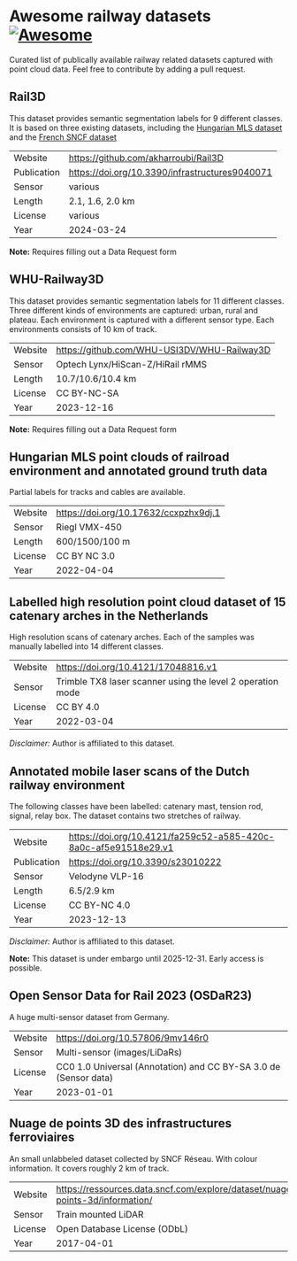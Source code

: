 # Awesome railway datasets [![Awesome](https://awesome.re/badge-flat.svg)](https://awesome.re)
Curated list of publically available railway related datasets captured with point cloud data. Feel free to contribute by adding a pull request.

## Rail3D
This dataset provides semantic segmentation labels for 9 different classes. It is based on three existing datasets, including the [Hungarian MLS dataset](#hungarian-mls-point-clouds-of-railroad-environment-and-annotated-ground-truth-data) and the [French SNCF dataset](#nuage-de-points-3d-des-infrastructures-ferroviaires)

|   |   |
|---|---|
| Website | https://github.com/akharroubi/Rail3D |
| Publication | https://doi.org/10.3390/infrastructures9040071 |
| Sensor | various |
| Length | 2.1, 1.6, 2.0 km |
| License | various |
| Year | 2024-03-24 |

**Note:** Requires filling out a Data Request form

## WHU-Railway3D
This dataset provides semantic segmentation labels for 11 different classes. Three different kinds of environments are captured: urban, rural and plateau. Each environment is captured with a different sensor type. Each environments consists of 10 km of track.

|   |   |
|---|---|
| Website | https://github.com/WHU-USI3DV/WHU-Railway3D |
| Sensor | Optech Lynx/HiScan-Z/HiRail rMMS |
| Length | 10.7/10.6/10.4 km |
| License | CC BY-NC-SA |
| Year | 2023-12-16 |

**Note:** Requires filling out a Data Request form

## Hungarian MLS point clouds of railroad environment and annotated ground truth data
Partial labels for tracks and cables are available.

|   |   |
|---|---|
| Website | https://doi.org/10.17632/ccxpzhx9dj.1 |
| Sensor | Riegl VMX-450 |
| Length | 600/1500/100 m |
| License | CC BY NC 3.0 |
| Year | 2022-04-04 |

## Labelled high resolution point cloud dataset of 15 catenary arches in the Netherlands
High resolution scans of catenary arches. Each of the samples was manually labelled into 14 different classes.

|   |   |
|---|---|
| Website | https://doi.org/10.4121/17048816.v1 |
| Sensor | Trimble TX8 laser scanner using the level 2 operation mode |
| License | CC BY 4.0 |
| Year | 2022-03-04 |

*Disclaimer:* Author is affiliated to this dataset.

## Annotated mobile laser scans of the Dutch railway environment
The following classes have been labelled: catenary mast, tension rod, signal, relay box. The dataset contains two stretches of railway.

|   |   |
|---|---|
| Website | https://doi.org/10.4121/fa259c52-a585-420c-8a0c-af5e91518e29.v1|
| Publication | https://doi.org/10.3390/s23010222 |
| Sensor | Velodyne VLP-16 |
| Length | 6.5/2.9 km |
| License | CC BY-NC 4.0 |
| Year | 2023-12-13 |

*Disclaimer:* Author is affiliated to this dataset.

**Note:** This dataset is under embargo until 2025-12-31. Early access is possible.

## Open Sensor Data for Rail 2023 (OSDaR23)
A huge multi-sensor dataset from Germany.

|   |   |
|---|---|
| Website | https://doi.org/10.57806/9mv146r0 |
| Sensor | Multi-sensor (images/LiDaRs) |
| License | CC0 1.0 Universal (Annotation) and CC BY-SA 3.0 de (Sensor data) |
| Year| 2023-01-01 |

## Nuage de points 3D des infrastructures ferroviaires 
An small unlabbeled dataset collected by SNCF Réseau. With colour information. It covers roughly 2 km of track.

|   |   |
|---|---|
| Website | https://ressources.data.sncf.com/explore/dataset/nuage-points-3d/information/|
| Sensor | Train mounted LiDAR |
| License | Open Database License (ODbL) |
| Year | 2017-04-01 |
